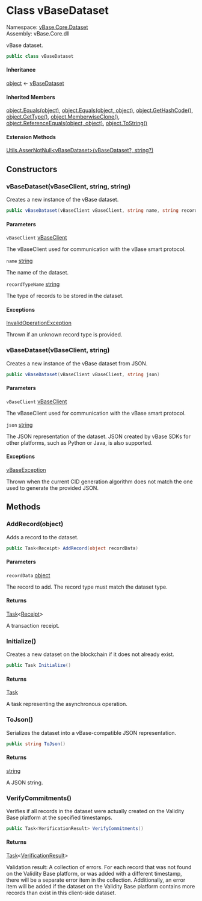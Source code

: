 # <a id="vBase_Core_Dataset_vBaseDataset"></a> Class vBaseDataset

Namespace: [vBase.Core.Dataset](vBase.Core.Dataset.md)  
Assembly: vBase.Core.dll  

vBase dataset.

```csharp
public class vBaseDataset
```

#### Inheritance

[object](https://learn.microsoft.com/dotnet/api/system.object) ← 
[vBaseDataset](vBase.Core.Dataset.vBaseDataset.md)

#### Inherited Members

[object.Equals\(object\)](https://learn.microsoft.com/dotnet/api/system.object.equals\#system\-object\-equals\(system\-object\)), 
[object.Equals\(object, object\)](https://learn.microsoft.com/dotnet/api/system.object.equals\#system\-object\-equals\(system\-object\-system\-object\)), 
[object.GetHashCode\(\)](https://learn.microsoft.com/dotnet/api/system.object.gethashcode), 
[object.GetType\(\)](https://learn.microsoft.com/dotnet/api/system.object.gettype), 
[object.MemberwiseClone\(\)](https://learn.microsoft.com/dotnet/api/system.object.memberwiseclone), 
[object.ReferenceEquals\(object, object\)](https://learn.microsoft.com/dotnet/api/system.object.referenceequals), 
[object.ToString\(\)](https://learn.microsoft.com/dotnet/api/system.object.tostring)

#### Extension Methods

[Utils.AsserNotNull<vBaseDataset\>\(vBaseDataset?, string?\)](vBase.Core.Utilities.Utils.md\#vBase\_Core\_Utilities\_Utils\_AsserNotNull\_\_1\_\_\_0\_System\_String\_)

## Constructors

### <a id="vBase_Core_Dataset_vBaseDataset__ctor_vBase_Core_vBaseClient_System_String_System_String_"></a> vBaseDataset\(vBaseClient, string, string\)

Creates a new instance of the vBase dataset.

```csharp
public vBaseDataset(vBaseClient vBaseClient, string name, string recordTypeName)
```

#### Parameters

`vBaseClient` [vBaseClient](vBase.Core.vBaseClient.md)

The vBaseClient used for communication with the vBase smart protocol.

`name` [string](https://learn.microsoft.com/dotnet/api/system.string)

The name of the dataset.

`recordTypeName` [string](https://learn.microsoft.com/dotnet/api/system.string)

The type of records to be stored in the dataset.

#### Exceptions

 [InvalidOperationException](https://learn.microsoft.com/dotnet/api/system.invalidoperationexception)

Thrown if an unknown record type is provided.

### <a id="vBase_Core_Dataset_vBaseDataset__ctor_vBase_Core_vBaseClient_System_String_"></a> vBaseDataset\(vBaseClient, string\)

Creates a new instance of the vBase dataset from JSON.

```csharp
public vBaseDataset(vBaseClient vBaseClient, string json)
```

#### Parameters

`vBaseClient` [vBaseClient](vBase.Core.vBaseClient.md)

The vBaseClient used for communication with the vBase smart protocol.

`json` [string](https://learn.microsoft.com/dotnet/api/system.string)

The JSON representation of the dataset. JSON created by vBase SDKs for other platforms, such as Python or Java, is also supported.

#### Exceptions

 [vBaseException](vBase.Core.Exceptions.vBaseException.md)

Thrown when the current CID generation algorithm does not match the one used to generate the provided JSON.

## Methods

### <a id="vBase_Core_Dataset_vBaseDataset_AddRecord_System_Object_"></a> AddRecord\(object\)

Adds a record to the dataset.

```csharp
public Task<Receipt> AddRecord(object recordData)
```

#### Parameters

`recordData` [object](https://learn.microsoft.com/dotnet/api/system.object)

The record to add. The record type must match the dataset type.

#### Returns

 [Task](https://learn.microsoft.com/dotnet/api/system.threading.tasks.task\-1)<[Receipt](vBase.Core.Receipt.md)\>

A transaction receipt.

### <a id="vBase_Core_Dataset_vBaseDataset_Initialize"></a> Initialize\(\)

Creates a new dataset on the blockchain if it does not already exist.

```csharp
public Task Initialize()
```

#### Returns

 [Task](https://learn.microsoft.com/dotnet/api/system.threading.tasks.task)

A task representing the asynchronous operation.

### <a id="vBase_Core_Dataset_vBaseDataset_ToJson"></a> ToJson\(\)

Serializes the dataset into a vBase-compatible JSON representation.

```csharp
public string ToJson()
```

#### Returns

 [string](https://learn.microsoft.com/dotnet/api/system.string)

A JSON string.

### <a id="vBase_Core_Dataset_vBaseDataset_VerifyCommitments"></a> VerifyCommitments\(\)

Verifies if all records in the dataset were actually created on the Validity Base platform at the specified timestamps.

```csharp
public Task<VerificationResult> VerifyCommitments()
```

#### Returns

 [Task](https://learn.microsoft.com/dotnet/api/system.threading.tasks.task\-1)<[VerificationResult](vBase.Core.Dataset.VerificationResult.md)\>

Validation result: A collection of errors. For each record that was not found on the Validity Base platform, 
or was added with a different timestamp, there will be a separate error item in the collection.
Additionally, an error item will be added if the dataset on the Validity Base platform contains more records 
than exist in this client-side dataset.

